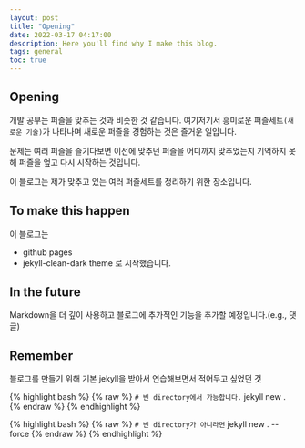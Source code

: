 ```yaml
---
layout: post
title: "Opening"
date: 2022-03-17 04:17:00
description: Here you'll find why I make this blog.
tags: general
toc: true
---
```


## Opening
개발 공부는 퍼즐을 맞추는 것과 비슷한 것 같습니다.
여기저기서 흥미로운 퍼즐세트`(새로운 기술)`가 나타나며 새로운 퍼즐을 경험하는 것은 즐거운 일입니다.

문제는 여러 퍼즐을 즐기다보면 이전에 맞추던 퍼즐을 어디까지 맞추었는지 기억하지 못해 퍼즐을 엎고 다시 시작하는 것입니다.

이 블로그는 제가 맞추고 있는 여러 퍼즐세트를 정리하기 위한 장소입니다.

## To make this happen
이 블로그는 
- github pages
- jekyll-clean-dark theme
로 시작했습니다.

## In the future
Markdown을 더 깊이 사용하고
블로그에 추가적인 기능을 추가할 예정입니다.(e.g., 댓글)

## Remember
블로그를 만들기 위해 기본 jekyll을 받아서 연습해보면서 적어두고 싶었던 것

{% highlight bash %}
{% raw %}
`# 빈 directory에서 가능합니다.`
jekyll new .
{% endraw %}
{% endhighlight %}

{% highlight bash %}
{% raw %}
`# 빈 directory가 아니라면`
jekyll new . --force
{% endraw %}
{% endhighlight %}